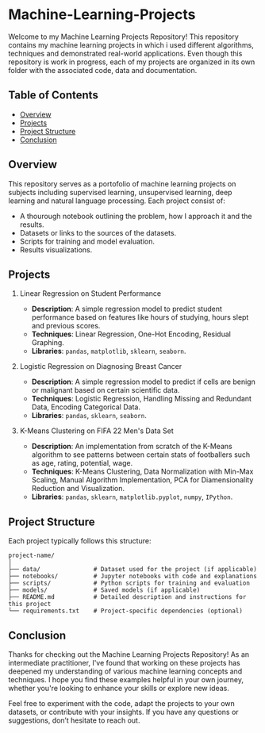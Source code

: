 # Machine-Learning-Projects
Welcome to my Machine Learning Projects Repository! This repository contains my machine learning projects in which i used different algorithms, techniques and demonstrated real-world applications. Even though this repository is work in progress, each of my projects are organized in its own folder with the associated code, data and documentation.
## Table of Contents
  - [Overview](url)
  - [Projects](url)
  - [Project Structure](url)
  - [Conclusion](url)
## Overview
This repository serves as a portofolio of machine learning projects on subjects including supervised learning, unsupervised learning, deep learning and natural language processing. Each project consist of:
  - A thourough notebook outlining the problem, how I approach it and the results.
  - Datasets or links to the sources of the datasets.
  - Scripts for training and model evaluation.
  - Results visualizations.
## Projects
1.  Linear Regression on Student Performance

     - **Description**: A simple regression model to predict student performance based on features like hours of studying, hours slept and previous scores.
     - **Techniques**: Linear Regression, One-Hot Encoding, Residual Graphing.
     - **Libraries**: `pandas`, `matplotlib`, `sklearn`, `seaborn`.
       
2. Logistic Regression on Diagnosing Breast Cancer
     - **Description**: A simple regression model to predict if cells are benign or malignant based on certain scientific data.
     - **Techniques**: Logistic Regression, Handling Missing and Redundant Data, Encoding Categorical Data.
     - **Libraries**: `pandas`, `sklearn`, `seaborn`.
3. K-Means Clustering on FIFA 22 Men's Data Set
     - **Description**: An implementation from scratch of the K-Means algorithm to see patterns between certain stats of footballers such as age, rating, potential, wage.
     - **Techniques**: K-Means Clustering, Data Normalization with Min-Max Scaling, Manual Algorithm Implementation, PCA for Diamensionality Reduction and Visualization.
     - **Libraries**: `pandas`, `sklearn`, `matplotlib.pyplot`, `numpy`, `IPython`.
   
## Project Structure
Each project typically follows this structure:

  ```
  project-name/
  │
  ├── data/               # Dataset used for the project (if applicable)
  ├── notebooks/          # Jupyter notebooks with code and explanations
  ├── scripts/            # Python scripts for training and evaluation
  ├── models/             # Saved models (if applicable)
  ├── README.md           # Detailed description and instructions for this project
  └── requirements.txt    # Project-specific dependencies (optional)
  ```
## Conclusion
Thanks for checking out the Machine Learning Projects Repository! As an intermediate practitioner, I've found that working on these projects has deepened my understanding of various machine learning concepts and techniques. I hope you find these examples helpful in your own journey, whether you're looking to enhance your skills or explore new ideas.

Feel free to experiment with the code, adapt the projects to your own datasets, or contribute with your insights. If you have any questions or suggestions, don’t hesitate to reach out.


